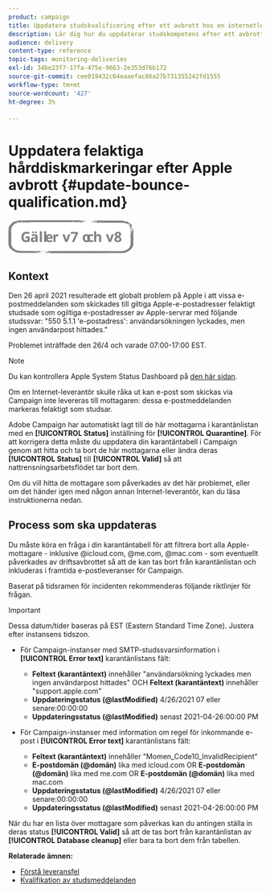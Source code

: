```yaml
---
product: campaign
title: Uppdatera studskvalificering efter ett avbrott hos en internetleverantör
description: Lär dig hur du uppdaterar studskompetens efter ett avbrott i en Internet-leverantör.
audience: delivery
content-type: reference
topic-tags: monitoring-deliveries
exl-id: 34be23f7-17fa-475e-9663-2e353d76b172
source-git-commit: cee019432c64eaaefac86a27b731355242fd1555
workflow-type: tm+mt
source-wordcount: '427'
ht-degree: 3%

---
```


# Uppdatera felaktiga hårddiskmarkeringar efter Apple avbrott {#update-bounce-qualification.md}

![](../../assets/common.svg)

## Kontext

Den 26 april 2021 resulterade ett globalt problem på Apple i att vissa e-postmeddelanden som skickades till giltiga Apple-e-postadresser felaktigt studsade som ogiltiga e-postadresser av Apple-servrar med följande studssvar: &quot;550 5.1.1 &#39;e-postadress&#39;: användarsökningen lyckades, men ingen användarpost hittades.&quot;

Problemet inträffade den 26/4 och varade 07:00-17:00 EST.

>[!NOTE]
>
>Du kan kontrollera Apple System Status Dashboard på [den här sidan](https://www.apple.com/support/systemstatus/).

Om en Internet-leverantör skulle råka ut kan e-post som skickas via Campaign inte levereras till mottagaren: dessa e-postmeddelanden markeras felaktigt som studsar.

Adobe Campaign har automatiskt lagt till de här mottagarna i karantänlistan med en **[!UICONTROL Status]** inställning för **[!UICONTROL Quarantine]**. För att korrigera detta måste du uppdatera din karantäntabell i Campaign genom att hitta och ta bort de här mottagarna eller ändra deras **[!UICONTROL Status]** till **[!UICONTROL Valid]** så att nattrensningsarbetsflödet tar bort dem.

Om du vill hitta de mottagare som påverkades av det här problemet, eller om det händer igen med någon annan Internet-leverantör, kan du läsa instruktionerna nedan.

## Process som ska uppdateras

Du måste köra en fråga i din karantäntabell för att filtrera bort alla Apple-mottagare - inklusive @icloud.com, @me.com, @mac.com - som eventuellt påverkades av driftsavbrottet så att de kan tas bort från karantänlistan och inkluderas i framtida e-postleveranser för Campaign.

Baserat på tidsramen för incidenten rekommenderas följande riktlinjer för frågan.

>[!IMPORTANT]
>
>Dessa datum/tider baseras på EST (Eastern Standard Time Zone). Justera efter instansens tidszon.

* För Campaign-instanser med SMTP-studssvarsinformation i **[!UICONTROL Error text]** karantänlistans fält:

   * **Feltext (karantäntext)** innehåller &quot;användarsökning lyckades men ingen användarpost hittades&quot; OCH **Feltext (karantäntext)** innehåller &quot;support.apple.com&quot;
   * **Uppdateringsstatus (@lastModified)** 4/26/2021 07 eller senare:00:00:00
   * **Uppdateringsstatus (@lastModified)** senast 2021-04-26:00:00 PM

* För Campaign-instanser med information om regel för inkommande e-post i **[!UICONTROL Error text]** karantänlistans fält:

   * **Feltext (karantäntext)** innehåller &quot;Momen_Code10_InvalidRecipient&quot;
   * **E-postdomän (@domän)** lika med icloud.com OR **E-postdomän (@domän)** lika med me.com OR **E-postdomän (@domän)** lika med mac.com
   * **Uppdateringsstatus (@lastModified)** 4/26/2021 07 eller senare:00:00:00
   * **Uppdateringsstatus (@lastModified)** senast 2021-04-26:00:00 PM

När du har en lista över mottagare som påverkas kan du antingen ställa in deras status **[!UICONTROL Valid]** så att de tas bort från karantänlistan av **[!UICONTROL Database cleanup]** eller bara ta bort dem från tabellen.

**Relaterade ämnen:**
* [Förstå leveransfel](understanding-delivery-failures.md)
* [Kvalifikation av studsmeddelanden](understanding-delivery-failures.md#bounce-mail-qualification)
